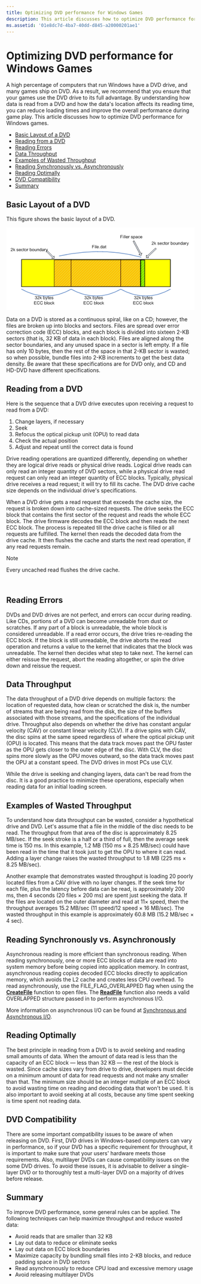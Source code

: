 ```yaml
---
title: Optimizing DVD performance for Windows Games
description: This article discusses how to optimize DVD performance for Windows games.
ms.assetid: '01e8dc7d-4ba7-40dd-d845-a20000201ae1'
---
```


# Optimizing DVD performance for Windows Games

A high percentage of computers that run Windows have a DVD drive, and many games ship on DVD. As a result, we recommend that you ensure that your games use the DVD drive to its full advantage. By understanding how data is read from a DVD and how the data's location affects its reading time, you can reduce loading times and improve the overall performance during game play. This article discusses how to optimize DVD performance for Windows games.

-   [Basic Layout of a DVD](#basic-layout-of-a-dvd)
-   [Reading from a DVD](#reading-from-a-dvd)
-   [Reading Errors](#reading-errors)
-   [Data Throughput](#data-throughput)
-   [Examples of Wasted Throughput](#examples-of-wasted-throughput)
-   [Reading Synchronously vs. Asynchronously](#reading-synchronously-vs-asynchronously)
-   [Reading Optimally](#reading-optimally)
-   [DVD Compatibility](#dvd-compatibility)
-   [Summary](#summary)

## Basic Layout of a DVD

This figure shows the basic layout of a DVD.

![dvd layout](images/dvdsector.png)

Data on a DVD is stored as a continuous spiral, like on a CD; however, the files are broken up into blocks and sectors. Files are spread over error correction code (ECC) blocks, and each block is divided into sixteen 2-KB sectors (that is, 32 KB of data in each block). Files are aligned along the sector boundaries, and any unused space in a sector is left empty. If a file has only 10 bytes, then the rest of the space in that 2-KB sector is wasted; so when possible, bundle files into 2-KB increments to get the best data density. Be aware that these specifications are for DVD only, and CD and HD-DVD have different specifications.

## Reading from a DVD

Here is the sequence that a DVD drive executes upon receiving a request to read from a DVD:

1.  Change layers, if necessary
2.  Seek
3.  Refocus the optical pickup unit (OPU) to read data
4.  Check the actual position
5.  Adjust and repeat until the correct data is found

Drive reading operations are quantized differently, depending on whether they are logical drive reads or physical drive reads. Logical drive reads can only read an integer quantity of DVD sectors, while a physical drive read request can only read an integer quantity of ECC blocks. Typically, physical drive receives a read request; it will try to fill its cache. The DVD drive cache size depends on the individual drive's specifications.

When a DVD drive gets a read request that exceeds the cache size, the request is broken down into cache-sized requests. The drive seeks the ECC block that contains the first sector of the request and reads the whole ECC block. The drive firmware decodes the ECC block and then reads the next ECC block. The process is repeated till the drive cache is filled or all requests are fulfilled. The kernel then reads the decoded data from the drive cache. It then flushes the cache and starts the next read operation, if any read requests remain.

> [!Note]  
> Every uncached read flushes the drive cache.

 

## Reading Errors

DVDs and DVD drives are not perfect, and errors can occur during reading. Like CDs, portions of a DVD can become unreadable from dust or scratches. If any part of a block is unreadable, the whole block is considered unreadable. If a read error occurs, the drive tries re-reading the ECC block. If the block is still unreadable, the drive aborts the read operation and returns a value to the kernel that indicates that the block was unreadable. The kernel then decides what step to take next. The kernel can either reissue the request, abort the reading altogether, or spin the drive down and reissue the request.

## Data Throughput

The data throughput of a DVD drive depends on multiple factors: the location of requested data, how clean or scratched the disk is, the number of streams that are being read from the disk, the size of the buffers associated with those streams, and the specifications of the individual drive. Throughput also depends on whether the drive has constant angular velocity (CAV) or constant linear velocity (CLV). If a drive spins with CAV, the disc spins at the same speed regardless of where the optical pickup unit (OPU) is located. This means that the data track moves past the OPU faster as the OPU gets closer to the outer edge of the disc. With CLV, the disc spins more slowly as the OPU moves outward, so the data track moves past the OPU at a constant speed. The DVD drives in most PCs use CLV.

While the drive is seeking and changing layers, data can't be read from the disc. It is a good practice to minimize these operations, especially when reading data for an initial loading screen.

## Examples of Wasted Throughput

To understand how data throughput can be wasted, consider a hypothetical drive and DVD. Let's assume that a file in the middle of the disc needs to be read. The throughput from that area of the disc is approximately 8.25 MB/sec. If the seek stroke is a half or a third of full, then the average seek time is 150 ms. In this example, 1.2 MB (150 ms × 8.25 MB/sec) could have been read in the time that it took just to get the OPU to where it can read. Adding a layer change raises the wasted throughput to 1.8 MB (225 ms × 8.25 MB/sec).

Another example that demonstrates wasted throughput is loading 20 poorly located files from a CAV drive with no layer changes. If the seek time for each file, plus the latency before data can be read, is approximately 200 ms, then 4 seconds (20 files × 200 ms) are spent just seeking the data. If the files are located on the outer diameter and read at 11× speed, then the throughput averages 15.2 MB/sec (11 speed/12 speed × 16 MB/sec). The wasted throughput in this example is approximately 60.8 MB (15.2 MB/sec × 4 sec).

## Reading Synchronously vs. Asynchronously

Asynchronous reading is more efficient than synchronous reading. When reading synchronously, one or more ECC blocks of data are read into system memory before being copied into application memory. In contrast, asynchronous reading copies decoded ECC blocks directly to application memory, which avoids the L2 cache and creates less CPU overhead. To read asynchronously, use the FILE\_FLAG\_OVERLAPPED flag when using the [**CreateFile**](https://msdn.microsoft.com/library/windows/desktop/aa363858) function to open files. The [**ReadFile**](https://msdn.microsoft.com/library/windows/desktop/aa365467) function also needs a valid OVERLAPPED structure passed in to perform asynchronous I/O.

More information on asynchronous I/O can be found at [Synchronous and Asynchronous I/O](https://msdn.microsoft.com/library/windows/desktop/aa365683).

## Reading Optimally

The best principle in reading from a DVD is to avoid seeking and reading small amounts of data. When the amount of data read is less than the capacity of an ECC block — less than 32 KB — the rest of the block is wasted. Since cache sizes vary from drive to drive, developers must decide on a minimum amount of data for read requests and not make any smaller than that. The minimum size should be an integer multiple of an ECC block to avoid wasting time on reading and decoding data that won't be used. It is also important to avoid seeking at all costs, because any time spent seeking is time spent not reading data.

## DVD Compatibility

There are some important compatibility issues to be aware of when releasing on DVD. First, DVD drives in Windows-based computers can vary in performance, so if your DVD has a specific requirement for throughput, it is important to make sure that your users' hardware meets those requirements. Also, multilayer DVDs can cause compatibility issues on the some DVD drives. To avoid these issues, it is advisable to deliver a single-layer DVD or to thoroughly test a multi-layer DVD on a majority of drives before release.

## Summary

To improve DVD performance, some general rules can be applied. The following techniques can help maximize throughput and reduce wasted data:

-   Avoid reads that are smaller than 32 KB
-   Lay out data to reduce or eliminate seeks
-   Lay out data on ECC block boundaries
-   Maximize capacity by bundling small files into 2-KB blocks, and reduce padding space in DVD sectors
-   Read asynchronously to reduce CPU load and excessive memory usage
-   Avoid releasing multilayer DVDs

 

 




